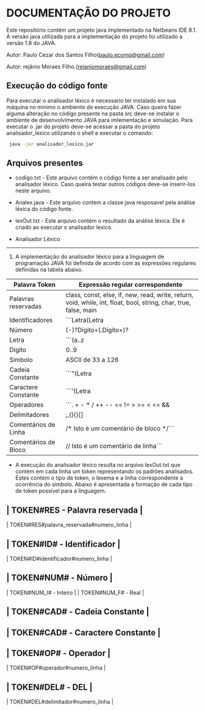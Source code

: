 DOCUMENTAÇÃO DO PROJETO
=======================
Este repositório contém um projeto java implementado na Netbeans IDE 8.1. A versão java utilizada para a implementação do projeto
foi utilizado a versão 1.8 do JAVA.

Autor: Paulo Cezar dos Santos Filho(paulo.ecomp@gmail.com)

Autor: rejânio Moraes Filho.(rejaniomoraes@gmail.com)

Execução do código fonte
------------------------

Para executar o analisador léxico é necessario ter instalado em sua máquina no minimo o ambiente de execução JAVA. Caso queira
fazer alguma alteração no código presente na pasta src deve-se instalar o ambiente de desenvolvimento JAVA para imlementação e simulação.
Para executar o .jar do projeto deve-se acessar a pasta do projeto analisador_lexico utilizando o shell e executar o comando:

```bash
 java -jar analisador_lexico.jar
```

Arquivos presentes
-----------------------------------
* codigo.txt - Este arquivo contém o código fonte a ser analisado pelo analisador léxico. Caso queira testar outros códigos deve-se inserir-los neste arquivo.

* Analex.java - Este arquivo contem a classe java resposavel pela análise léxica do código fonte.

* lexOut.txt - Este arquivo contém o resultado da análise léxica. Ele é criado ao executar o analisador lexico.


* Analisador Léxico
-------------------

  1. A implementação do analisador léxico para a linguagem de programação JAVA foi definida de acordo com as expressões regulares definidas na tabela abaixo. 
  
| Palavra Token                        | Expressão regular correspondente     |
|--------------------------------------|--------------------------------------|
| Palavras reservadas                  | class, const, else, if, new, read, write, return, void, while, int, float, bool, string, char, true, false, main |
| Identificadores                      | ```Letra(Letra|Dígito|_)*```                          |
| Número                               | (-)?Dígito+(.Dígito+)?                              |
| Letra                                | ```(a..z|A..Z)```                                 |
| Dígito                               | 0..9                                        |
| Símbolo                              | ASCII de 33 a 126                               |
| Cadeia Constante                     | ```"(Letra|Dígito|Símbolo (exceto 34))*"```            |
| Caractere Constante                  | ```'(Letra|Dígito)'```           |
| Operadores                           | ```. + - * / ++ -- == != > >= < <= && || =```         |
| Delimitadores                        | ;,(){}[]                                |
| Comentários de Linha                 | /* Isto é um comentário de bloco */```             |
| Comentários de Bloco                 | // Isto é um comentário de linha```                |

* A execução do analisador léxico resulta no arquivo lexOut.txt que contem em cada linha um token representando os padrões analisados. Estes contem o tipo de token, o lexema e a linha correspondente a ocorrência do símbolo. Abaixo é apresentada a formação de cada tipo de token possível para a linguagem.
 
| TOKEN#RES - Palavra reservada |
 ----------------------------
| TOKEN#RES#palavra_reservada#numero_linha |
  
| TOKEN#ID# - Identificador |
 --------------------------
| TOKEN#ID#identificador#numero_linha |

| TOKEN#NUM# - Número |
 ---------------
| TOKEN#NUM_I# - Inteiro |
| TOKEN#NUM_F# - Real |

| TOKEN#CAD# - Cadeia Constante |
 --------------------------------

| TOKEN#CAD# - Caractere Constante |
 --------------------------------

| TOKEN#OP# - Operador |
 -------------------
| TOKEN#OP#operador#numero_linha |
 
| TOKEN#DEL# - DEL |
 -------------------
| TOKEN#DEL#delimitador#numero_linha |

